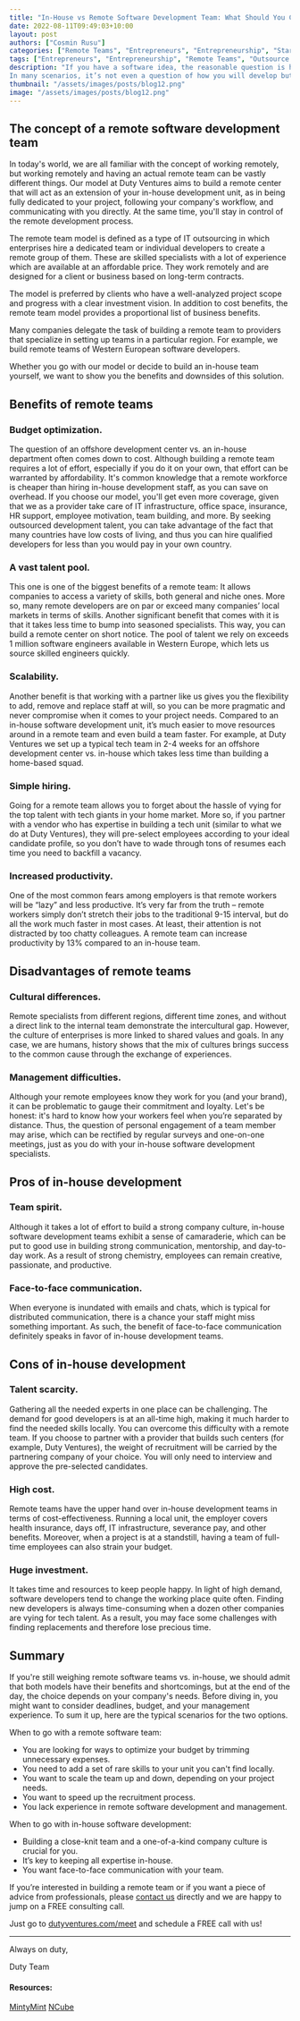 ```yaml
---
title: "In-House vs Remote Software Development Team: What Should You Choose?"
date: 2022-08-11T09:49:03+10:00
layout: post
authors: ["Cosmin Rusu"]
categories: ["Remote Teams", "Entrepreneurs", "Entrepreneurship", "Start-ups", "MVP", "Product", "Development", "Testing", "Launching"]
tags: ["Entrepreneurs", "Entrepreneurship", "Remote Teams", "Outsource Software", "Start-ups", "MVP", "Product", "Development", "Testing", "Launching"]
description: "If you have a software idea, the reasonable question is how you will turn it into a reality. 
In many scenarios, it’s not even a question of how you will develop but who is going to work on it."
thumbnail: "/assets/images/posts/blog12.png"
image: "/assets/images/posts/blog12.png"
---
```


## The concept of a remote software development team

In today's world, we are all familiar with the concept of working remotely, 
but working remotely and having an actual remote team can be vastly different things. 
Our model at Duty Ventures aims to build a remote center that will act as an extension 
of your in-house development unit, as in being fully dedicated to your project, 
following your company's workflow, and communicating with you directly. 
At the same time, you'll stay in control of the remote development process. 

The remote team model is defined as a type of 
IT outsourcing in which enterprises hire a dedicated team 
or individual developers to create a remote group of them. 
These are skilled specialists with a lot of experience which 
are available at an affordable price. 
They work remotely and are designed for a client or business based on long-term contracts.

The model is preferred by clients who have a 
well-analyzed project scope and progress with a clear investment vision. 
In addition to cost benefits, the remote team model provides a proportional 
list of business benefits.

Many companies delegate the task of building a remote team to providers 
that specialize in setting up teams in a particular region. 
For example, we build remote teams of Western European software developers. 

Whether you go with our model or decide to build an in-house team yourself, 
we want to show you the benefits and downsides of this solution. 


## Benefits of remote teams
### Budget optimization.
The question of an offshore development center vs. an in-house department often comes down to cost. 
Although building a remote team requires a lot of effort, especially if you do it on your own, that effort can be warranted by affordability. 
It's common knowledge that a remote workforce is cheaper than hiring in-house development staff, as you can save on overhead. 
If you choose our model, you'll get even more coverage, given that we as a provider take care of IT infrastructure, office space, insurance, HR support, employee motivation, team building, and more. 
By seeking outsourced development talent, you can take advantage of the fact that many countries have low costs of living, and thus you can hire qualified developers for less than you would pay in your own country.
### A vast talent pool. 
This one is one of the biggest benefits of a remote team: It allows companies to access a variety of skills, both general and niche ones. 
More so, many remote developers are on par or exceed many companies’ local markets in terms of skills. 
Another significant benefit that comes with it is that it takes less time to bump into seasoned specialists. 
This way, you can build a remote center on short notice. 
The pool of talent we rely on exceeds 1 million software engineers available in Western Europe, 
which lets us source skilled engineers quickly. 
### Scalability. 
Another benefit is that working with a partner like us gives you the flexibility to add, 
remove and replace staff at will, so you can be more pragmatic and never compromise when 
it comes to your project needs. Compared to an in-house software development unit, 
it’s much easier to move resources around in a remote team and even build a team faster. 
For example, at Duty Ventures we set up a typical tech team in 2-4 weeks for an offshore development center vs. in-house 
which takes less time than building a home-based squad. 
### Simple hiring. 
Going for a remote team allows you to forget about the hassle of vying 
for the top talent with tech giants in your home market. 
More so, if you partner with a vendor who has expertise in building 
a tech unit (similar to what we do at Duty Ventures), 
they will pre-select employees according to your ideal 
candidate profile, so you don’t have to wade through 
tons of resumes each time you need to backfill a vacancy. 
### Increased productivity.
One of the most common fears among employers is that remote workers will be “lazy” 
and less productive. It’s very far from the truth – remote workers simply don’t 
stretch their jobs to the traditional 9-15 interval, 
but do all the work much faster in most cases. 
At least, their attention is not distracted by too chatty colleagues. 
A remote team can increase productivity by 13% compared to an in-house team.

## Disadvantages of remote teams
### Cultural differences.
Remote specialists from different regions, different time zones, 
and without a direct link to the internal team demonstrate the intercultural gap. 
However, the culture of enterprises is more linked to shared values and goals. 
In any case, we are humans, history shows that the mix of cultures brings 
success to the common cause through the exchange of experiences.
### Management difficulties. 
Although your remote employees know they work for you (and your brand), 
it can be problematic to gauge their commitment and loyalty. 
Let's be honest: it's hard to know how your workers feel when 
you’re separated by distance. 
Thus, the question of personal engagement of a team member may arise, 
which can be rectified by regular surveys and one-on-one meetings, 
just as you do with your in-house software development specialists. 


## Pros of in-house development 
### Team spirit. 
Although it takes a lot of effort to build a strong company culture, in-house software development teams exhibit a sense of camaraderie, which can be put to good use in building strong communication, mentorship, and day-to-day work. As a result of strong chemistry, employees can remain creative, passionate, and productive. 
### Face-to-face communication. 
When everyone is inundated with emails and chats, which is typical for distributed communication, there is a chance your staff might miss something important. As such, the benefit of face-to-face communication definitely speaks in favor of in-house development teams. 

## Cons of in-house development 
### Talent scarcity. 
Gathering all the needed experts in one place can be challenging. 
The demand for good developers is at an all-time high, 
making it much harder to find the needed skills locally. 
You can overcome this difficulty with a remote team. 
If you choose to partner with a provider that builds such centers (for example, Duty Ventures), 
the weight of recruitment will be carried by the partnering company of your choice. 
You will only need to interview and approve the pre-selected candidates. 
### High cost. 
Remote teams have the upper hand over in-house development teams 
in terms of cost-effectiveness. 
Running a local unit, the employer covers health insurance, days off, 
IT infrastructure, severance pay, and other benefits. 
Moreover, when a project is at a standstill, having a team of full-time 
employees can also strain your budget. 
### Huge investment. 
It takes time and resources to keep people happy. 
In light of high demand, software developers tend to 
change the working place quite often. 
Finding new developers is always time-consuming when a 
dozen other companies are vying for tech talent. 
As a result, you may face some challenges with finding
 replacements and therefore lose precious time.  

## Summary

If you're still weighing remote software teams vs. in-house, 
we should admit that both models have their benefits and shortcomings, 
but at the end of the day, the choice depends on your company's needs. 
Before diving in, you might want to consider deadlines, 
budget, and your management experience. 
To sum it up, here are the typical scenarios for the two options. 

When to go with a remote software team:
- You are looking for ways to optimize your budget by trimming unnecessary expenses.
- You need to add a set of rare skills to your unit you can't find locally.
- You want to scale the team up and down, depending on your project needs.
- You want to speed up the recruitment process.
- You lack experience in remote software development and management. 

When to go with in-house software development:
- Building a close-knit team and a one-of-a-kind company culture is crucial for you.
- It’s key to keeping all expertise in-house.
- You want face-to-face communication with your team.

If you’re interested in building a remote team or if you want a piece of advice from professionals, 
please [contact us](https://dutyventures.com) directly and we are happy to jump on a
FREE consulting call. 

Just go to [dutyventures.com/meet](https://dutyventures.com/meet) and schedule a FREE call with us! 

----------------------

Always on duty,

Duty Team

#### Resources:
[MintyMint](https://mintymint.net/blog/business/in-house-vs-remote-team/)
[NCube](https://ncube.com/blog/in-house-vs-remote-software-development-team-which-one-is-best-for-you)

